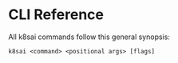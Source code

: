 # CLI Reference

<!--mdtogo:Short
    Overview of k8sai commands
-->

<!--mdtogo:Long-->

All k8sai commands follow this general synopsis:

```
k8sai <command> <positional args> [flags]
```

<!--mdtogo-->

[run]: /reference/cli/run/